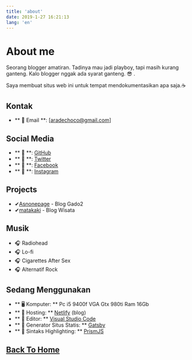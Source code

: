 ```yaml
---
title: 'about'
date: 2019-1-27 16:21:13
lang: 'en'
---
```


# About me

Seorang blogger amatiran. Tadinya mau jadi playboy, tapi masih kurang ganteng. Kalo blogger nggak ada syarat ganteng. 😎 .

Saya membuat situs web ini untuk tempat mendokumentasikan apa saja.☕

## Kontak

- ** 📧 Email **: [aradechoco@gmail.com] 

## Social Media

- ** 🔗  **: [GitHub](https://github.com/aradechoco)
- ** 🔗 **: [Twitter](https://twitter.com/aradechoco)
- ** 🔗  **: [Facebook](https://twitter.com/aradechoco)
- ** 🔗  **: [Instagram](https://twitter.com/aradechoco)


## Projects

- ✔[Asnonepage](https://www.asnonepage.com) - Blog Gado2
- ✔[matakaki](https://www.matakaki.com) - Blog Wisata


## Musik

- 🎧 Radiohead
- 🎧 Lo-fi 
- 🎧 Cigarettes After Sex 
- 🎧 Alternatif Rock 

## Sedang Menggunakan

- ** 🖥 Komputer: ** Pc i5 9400f VGA Gtx 980ti Ram 16Gb 
- ** 🔗 Hosting: ** [Netlify](https://netlify.com) (blog)
- ** 🔗 Editor: ** [Visual Studio Code](https://code.visualstudio.com/)
- ** 🔗 Generator Situs Statis: ** [Gatsby](https://gatsbyjs.org)
- ** 🔗 Sintaks Highlighting: ** [PrismJS](http://prismjs.com/)

</div>

## [Back To Home](https://aradechoco.com)
